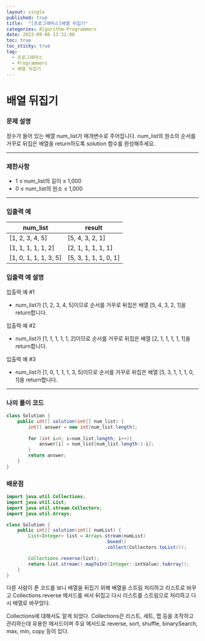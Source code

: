 ```yaml
---
layout: single
published: true
title:  "[프로그래머스]배열 뒤집기"
categories: Algorithm-Programmers
date: 2023-09-06 13:31:00
toc: true
toc_sticky: true
tag:   
  - 프로그래머스
  - Programmers
  - 배열 뒤집기
---
```


# 배열 뒤집기

### 문제 설명
정수가 들어 있는 배열 num_list가 매개변수로 주어집니다. num_list의 원소의 순서를 거꾸로 뒤집은 배열을 return하도록 solution 함수를 완성해주세요.


----------------

### 제한사항

* 1 ≤ num_list의 길이 ≤ 1,000
* 0 ≤ num_list의 원소 ≤ 1,000


----------------

### 입출력 예

|num_list  |result|
|---|---|
|[1, 2, 3, 4, 5]   |   [5, 4, 3, 2, 1]|
|[1, 1, 1, 1, 1, 2]	|	[2, 1, 1, 1, 1, 1]|
|[1, 0, 1, 1, 1, 3, 5]|[5, 3, 1, 1, 1, 0, 1]|


### 입출력 예 설명

입출력 예 #1
* num_list가 [1, 2, 3, 4, 5]이므로 순서를 거꾸로 뒤집은 배열 [5, 4, 3, 2, 1]을 return합니다.
  
입출력 예 #2
* num_list가 [1, 1, 1, 1, 1, 2]이므로 순서를 거꾸로 뒤집은 배열 [2, 1, 1, 1, 1, 1]을 return합니다.

입출력 예 #3
* num_list가 [1, 0, 1, 1, 1, 3, 5]이므로 순서를 거꾸로 뒤집은 배열 [5, 3, 1, 1, 1, 0, 1]을 return합니다.




----------------

### 나의 풀이 코드

```java
class Solution {
    public int[] solution(int[] num_list) {
        int[] answer = new int[num_list.length];
        
        for (int i=0; i<num_list.length; i++){
            answer[i] = num_list[num_list.length-1-i];
        }
        return answer;
    }
}
```
<p>

</p>



### 배운점

```java
import java.util.Collections;
import java.util.List;
import java.util.stream.Collectors;
import java.util.Arrays;

class Solution {
    public int[] solution(int[] numList) {
        List<Integer> list = Arrays.stream(numList)
                                    .boxed()
                                    .collect(Collectors.toList());

        Collections.reverse(list);
        return list.stream().mapToInt(Integer::intValue).toArray();
    }
}


```
<p>
다른 사람이 푼 코드를 보니 배열을 뒤집기 위해 배열을 스트림 처리하고 리스트로 바꾸고 Collections.reverse 메서드를 써서 뒤집고 다시 리스트를 스트림으로 처리하고 다시 배열로 바꾸었다. 
</p>

<p>
Collections에 대해서도 알게 되었다. 
Collections은 리스트, 세트, 맵 등을 조작하고 관리하는데 유용한 메서드이며 주요 메서드로 reverse, sort, shuffle, binarySearch, max, min, copy 등이 있다.
</p>

